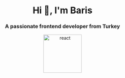 <h1 align="center">Hi 👋, I'm Baris</h1>
<h3 align="center">A passionate frontend developer from Turkey</h3>

<p align="center">
<img src="https://upload.wikimedia.org/wikipedia/commons/thumb/a/a7/React-icon.svg/1024px-React-icon.svg.png" alt="react"height="120"/>
</p> 
